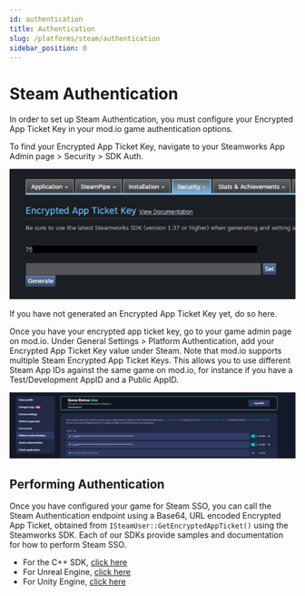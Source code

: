 ```yaml
---
id: authentication
title: Authentication
slug: /platforms/steam/authentication
sidebar_position: 0
---
```


# Steam Authentication

In order to set up Steam Authentication, you must configure your Encrypted App Ticket Key in your mod.io game authentication options.

To find your Encrypted App Ticket Key, navigate to your Steamworks App Admin page > Security > SDK Auth.

![steamworks_app_ticket.png](images/steamworks_app_ticket.png)

If you have not generated an Encrypted App Ticket Key yet, do so here.

Once you have your encrypted app ticket key, go to your game admin page on mod.io. Under General Settings > Platform Authentication, add your Encrypted App Ticket Key value under Steam. Note that mod.io supports multiple Steam Encrypted App Ticket Keys. This allows you to use different Steam App IDs against the same game on mod.io, for instance if you have a Test/Development AppID and a Public AppID.

![modio_game_settings.png](images/modio_game_settings.png)

## Performing Authentication

Once you have configured your game for Steam SSO, you can call the Steam Authentication endpoint using a Base64, URL encoded Encrypted App Ticket, obtained from `ISteamUser::GetEncryptedAppTicket()` using the Steamworks SDK. Each of our SDKs provide samples and documentation for how to perform Steam SSO.

* For the C++ SDK, [click here](/cppsdk/getting-started/#ssoexternal-authentication)
* For Unreal Engine, [click here](/unreal/getting-started/#steam-authentication-example)
* For Unity Engine, [click here](/unity/getting-started/#authentication)